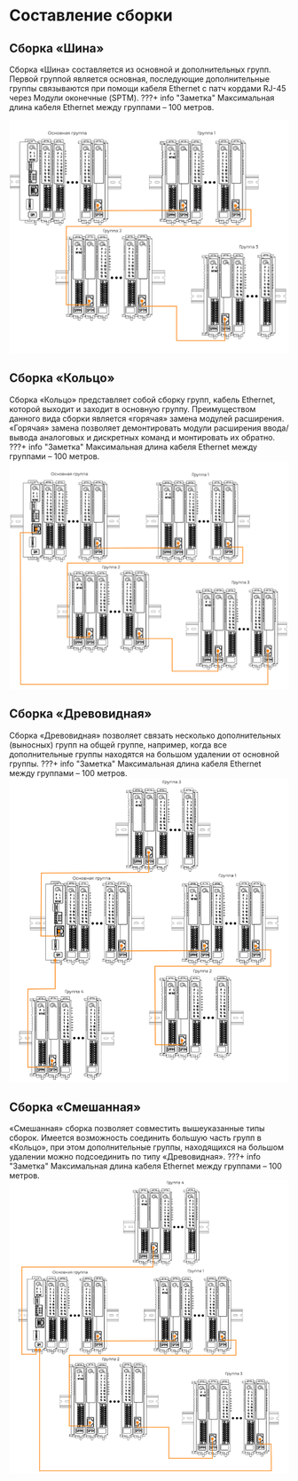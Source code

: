 # Составление сборки
## Сборка «Шина»
Сборка «Шина» составляется из основной и дополнительных групп. Первой группой является основная, последующие дополнительные группы связываются при помощи кабеля Ethernet c патч кордами RJ-45 через Модули оконечные (SPTM).
???+ info "Заметка"
    Максимальная длина кабеля Ethernet между группами – 100 метров.

![alt text](../img/assembly/line.png)

## Сборка «Кольцо»
Сборка «Кольцо» представляет собой сборку групп, кабель Ethernet, которой выходит и заходит в основную группу.
Преимуществом данного вида сборки является «горячая» замена модулей расширения. «Горячая» замена позволяет демонтировать модули расширения ввода/вывода аналоговых и дискретных команд и монтировать их обратно.
???+ info "Заметка"
    Максимальная длина кабеля Ethernet между группами – 100 метров.
![alt text](../img/assembly/kolco.png)

## Сборка «Древовидная»
Сборка «Древовидная» позволяет связать несколько дополнительных (выносных) групп на общей группе, например, когда все дополнительные группы находятся на большом удалении от основной группы.
???+ info "Заметка"
    Максимальная длина кабеля Ethernet между группами – 100 метров.
![alt text](../img/assembly/tree.png)  

## Сборка «Смешанная»
«Смешанная» сборка позволяет совместить вышеуказанные типы сборок. Имеется возможность соединить большую часть групп в «Кольцо», при этом дополнительные группы, находящихся на большом удалении можно подсоединить по типу «Древовидная».
???+ info "Заметка"
    Максимальная длина кабеля Ethernet между группами – 100 метров.
![alt text](../img/assembly/other.png)  